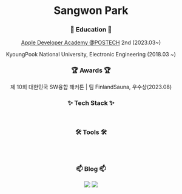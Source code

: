 <h1 align="center"> Sangwon Park </h1>

<h3 align="center">🏫 Education 🏫</h3>
<p align="center"><a href="https://developeracademy.postech.ac.kr" align="center"> Apple Developer Academy @POSTECH</a> 2nd (2023.03~)</p>
<p align="center">KyoungPook National University, Electronic Engineering (2018.03 ~)</p>

<h3 align="center">🏆 Awards 🏆</h3>
<p align="center">제 10회 대한민국 SW융합 해커톤 | 팀 FinlandSauna, 우수상(2023.08) </p>

<h3 align="center">✨ Tech Stack ✨</h3>
<p align="center">
  <img src="https://img.shields.io/badge/Swift-snow?logo=swift&logoColor=F05138" alt="" />
  <img src="https://img.shields.io/badge/Python-snow?logo=python&logoColor=3776AB" alt="" />
  <img src="https://img.shields.io/badge/Dart-snow?logo=dart&logoColor=0175C2" alt="" />
  <img src="https://img.shields.io/badge/Kotlin-snow?logo=kotlin&logoColor=7F52FF" alt="" />
  <img src="https://img.shields.io/badge/JavaScript-snow?logo=javascript&logoColor=E9CE30" alt="" />
</p>

<h3 align="center">🛠 Tools 🛠</h3>
<p align="center">
  <img src="https://img.shields.io/badge/Xcode-snow?logo=xcode" alt="" />
</p>
<p align="center">
  <img src="https://img.shields.io/badge/Figma-snow?logo=figma" alt="" />
  <img src="https://img.shields.io/badge/Sketch-snow?logo=sketch" alt="" />
  <img src="https://img.shields.io/badge/git-snow?logo=git&logoColor=0175C2" alt="" />
</p>

<h3 align="center">📫 Blog 📫</h3>
<p align="center">
  <a href="https://velog.io/@sw1123" style = "text-decoration: none;">
    <img src="https://img.shields.io/badge/Velog-1EBC8F?style=for-the-badge&logo=velog&logoColor=white" />
  </a>
  <a href="https://swiftorg.tistory.com/" style = "text-decoration: none;">
    <img src="https://img.shields.io/badge/Tistory-F05138?style=for-the-badge&logo=tistory"/>
  </a>
</p>
